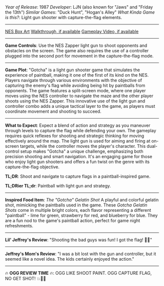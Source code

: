 *Year of Release*: 1987
*Developer*: LJN (also known for "Jaws" and "Friday the 13th")
*Similar Games*: "Duck Hunt", "Hogan's Alley"
*What Kinda Game is this?*: Light gun shooter with capture-the-flag elements.

---
[NES Box Art](https://www.google.com/search?tbm=isch&q=NES+Box+Art+Gotcha) 
[Walkthrough, if available](https://www.google.com/search?q=Walkthrough+NES+Gotcha)
[Gameplay Video, if available](https://www.youtube.com/results?search_query=gameplay+NES+Gotcha) 

- - -
**Game Controls**:
Use the NES Zapper light gun to shoot opponents and obstacles on the screen. The game also requires the use of a controller plugged into the second port for movement in the capture-the-flag mode.

- - -
**Game Plot**: 
"Gotcha" is a light gun shooter game that simulates the experience of paintball, making it one of the first of its kind on the NES. Players navigate through various environments with the objective of capturing the enemy's flag while avoiding being hit by paintballs from opponents. The game features a split-screen mode, where one player moves using the NES controller to navigate the maze and the other player shoots using the NES Zapper. This innovative use of the light gun and controller combo adds a unique tactical layer to the game, as players must coordinate movement and shooting to succeed.

- - -
**What to Expect**: 
Expect a blend of action and strategy as you maneuver through levels to capture the flag while defending your own. The gameplay requires quick reflexes for shooting and strategic thinking for moving effectively around the map. The light gun is used for aiming and firing at on-screen targets, while the controller moves the player's character. This dual-control setup makes "Gotcha" a unique challenge, emphasizing both precision shooting and smart navigation. It's an engaging game for those who enjoy light gun shooters and offers a fun twist on the genre with its capture-the-flag objective.

**TL;DR**:
Shoot and navigate to capture flags in a paintball-inspired game.

**TL;DRier TL;dr**: 
Paintball with light gun and strategy.

---
**Inspired Food Item**: *The "Gotcha" Gelatin Shot*
A playful and colorful gelatin shot, mimicking the paintballs used in the game. These *Gotcha Gelatin Shots* come in multiple bright colors, each flavor representing a different "paintball" - lime for green, strawberry for red, and blueberry for blue. They are a fun nod to the game's paintball action, perfect for game night refreshments.

---
**Lil' Jeffrey's Review**: "Shooting the bad guys was fun! I got the flag! 🚩😄"

---
**Jeffrey's Mom's Review**: "I was a bit lost with the gun and controller, but it seemed like a novel idea. The kids certainly enjoyed the action."

---
🔥 **OGG REVIEW TIME** 🔥: OGG LIKE SHOOT PAINT. OGG CAPTURE FLAG, NO GET SHOT! 💥🚩😂